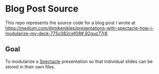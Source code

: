 # Blog Post Source

This repo represents the source code for a blog post I wrote at https://medium.com/@mikenikles/presentations-with-spectacle-how-i-modularize-my-deck-775c082cef08#.92guz77r8.

## Goal

To modularize a [Spectacle](http://formidable.com/open-source/spectacle/) presentation so that individual slides can be stored in their own files.